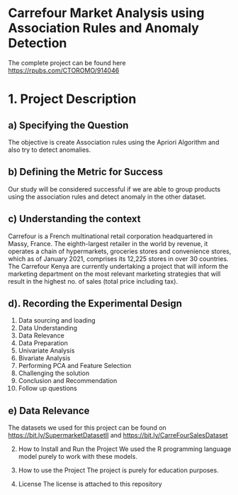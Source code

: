 # Carrefour Market Analysis using Association Rules and Anomaly Detection

The complete project can be found here https://rpubs.com/CTOROMO/914046

# 1. Project Description
## a) Specifying the Question

The objective is create Association rules using the Apriori Algorithm and also try to detect anomalies.

## b) Defining the Metric for Success

Our study will be considered successful if we are able to group products using the association rules and detect anomaly in the other dataset.

## c) Understanding the context

Carrefour is a French multinational retail corporation headquartered in Massy, France. The eighth-largest retailer in the world by revenue, it operates a chain of hypermarkets, groceries stores and convenience stores, which as of January 2021, comprises its 12,225 stores in over 30 countries. The Carrefour Kenya are currently undertaking a project that will inform the marketing department on the most relevant marketing strategies that will result in the highest no. of sales (total price including tax).

## d). Recording the Experimental Design

1. Data sourcing and loading
2. Data Understanding
3. Data Relevance
4. Data Preparation
5. Univariate Analysis
6. Bivariate Analysis
7. Performing PCA and Feature Selection
8. Challenging the solution
9. Conclusion and Recommendation
10. Follow up questions

## e) Data Relevance

The datasets we used for this project can be found on https://bit.ly/SupermarketDatasetII and https://bit.ly/CarreFourSalesDataset

2. How to Install and Run the Project
We used the R programming language model purely to work with these models.

3. How to use the Project
The project is purely for education purposes.

4. License
The license is attached to this repository
